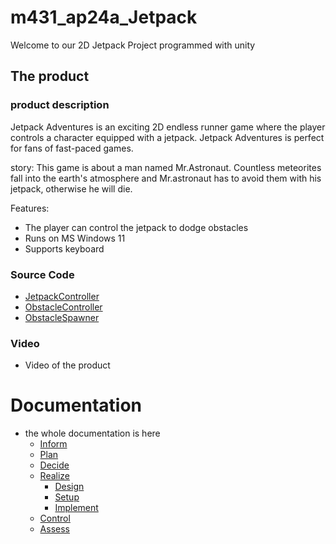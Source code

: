 # m431_ap24a_Jetpack
Welcome to our 2D Jetpack Project programmed with unity


## The product

### product description

Jetpack Adventures is an exciting 2D endless runner game where the player controls a character equipped with a jetpack.
Jetpack Adventures is perfect for fans of fast-paced games.

story: 
This game is about a man named Mr.Astronaut. Countless meteorites fall into the earth's atmosphere and Mr.astronaut has to avoid them with his jetpack, otherwise he will die.

Features:

- The player can control the jetpack to dodge obstacles 
- Runs on MS Windows 11
- Supports keyboard

### Source Code

- [JetpackController](https://github.com/Ronnilants/m431_ap24a_Jetpack/blob/main/02_Jetpack/Assets/scripts/JetpackController.cs)
- [ObstacleController](https://github.com/Ronnilants/m431_ap24a_Jetpack/blob/main/02_Jetpack/Assets/scripts/ObstacleController.cs)
- [ObstacleSpawner](https://github.com/Ronnilants/m431_ap24a_Jetpack/blob/main/02_Jetpack/Assets/scripts/ObstacleSpawner.cs)

### Video 

- Video of the product

# Documentation

- the whole documentation is here
    - [Inform](https://github.com/Ronnilants/m431_ap24a_Jetpack/blob/main/01_Documentation/01_IPERKA/01_Inform.md)
    - [Plan](https://github.com/Ronnilants/m431_ap24a_Jetpack/blob/main/01_Documentation/01_IPERKA/02_plan.md)
    - [Decide](https://github.com/Ronnilants/m431_ap24a_Jetpack/blob/main/01_Documentation/01_IPERKA/03_decide.md)
    - [Realize](https://github.com/Ronnilants/m431_ap24a_Jetpack/blob/main/01_Documentation/01_IPERKA/04_realize.md)
      - [Design](https://github.com/Ronnilants/m431_ap24a_Jetpack/blob/main/01_Documentation/01_IPERKA/04_realize.md#design)
      - [Setup](https://github.com/Ronnilants/m431_ap24a_Jetpack/blob/main/01_Documentation/01_IPERKA/04_realize.md#setup)
      - [Implement](https://github.com/Ronnilants/m431_ap24a_Jetpack/blob/main/01_Documentation/01_IPERKA/04_realize.md#implement)
    - [Control](https://github.com/Ronnilants/m431_ap24a_Jetpack/blob/main/01_Documentation/01_IPERKA/05_control.md)
    - [Assess](https://github.com/Ronnilants/m431_ap24a_Jetpack/blob/main/01_Documentation/01_IPERKA/06_assess.md)


  
        





